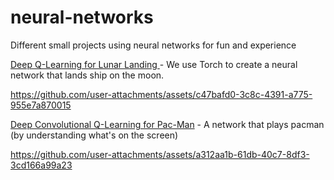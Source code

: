 # neural-networks

Different small projects using neural networks for fun and experience

[Deep Q-Learning for Lunar Landing ](https://github.com/kurumbus/neural-networks/blob/main/Deep_Q_Learning_for_Lunar_Landing.ipynb)  - We use Torch to create a neural network that lands ship on the moon.


https://github.com/user-attachments/assets/c47bafd0-3c8c-4391-a775-955e7a870015


[Deep Convolutional Q-Learning for Pac-Man](https://github.com/kurumbus/neural-networks/blob/main/Deep_Convolutional_Q_Learning_for_Pac_Man.ipynb) - A network that plays pacman (by understanding what's on the screen)


https://github.com/user-attachments/assets/a312aa1b-61db-40c7-8df3-3cd166a99a23

